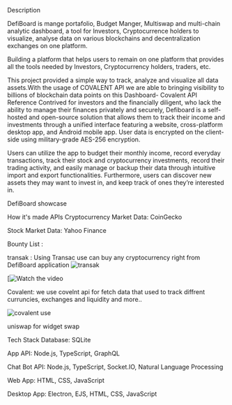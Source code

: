Description

DefiBoard is mange portafolio, Budget Manger, Multiswap and multi-chain analytic dashboard, a tool for Investors, Cryptocurrence holders to visualize, analyse data on various blockchains and decentralization exchanges on one platform.

Building a platform that helps users to remain on one platform that provides all the tools needed by Investors, Cryptocurrency holders, traders, etc.

This project provided a simple way to track, analyze and visualize all data assets.With the usage of COVALENT API we are able to bringing visibility to billions of blockchain data points on this Dashboard- Covalent API Reference Contrived for investors and the financially diligent, who lack the ability to manage their finances privately and securely, Defiboard is a self-hosted and open-source solution that allows them to track their income and investments through a unified interface featuring a website, cross-platform desktop app, and Android mobile app. User data is encrypted on the client-side using military-grade AES-256 encryption.

Users can utilize the app to budget their monthly income, record everyday transactions, track their stock and cryptocurrency investments, record their trading activity, and easily manage or backup their data through intuitive import and export functionalities. Furthermore, users can discover new assets they may want to invest in, and keep track of ones they’re interested in.

DefiBoard showcase

How it's made APIs Cryptocurrency Market Data: CoinGecko

Stock Market Data: Yahoo Finance


Bounty List :

transak : Using Transac use can buy any cryptocurrency right from DefiBoard application 
![transak](https://user-images.githubusercontent.com/102347045/169801750-1a7fad4c-8272-4f72-b2b7-3716708de1aa.png)

[![Watch the video](https://youtu.be/vt5fpE0bzSY](https://vimeo.com/712807831))




Covalent: we use covelnt api for fetch data that used to track diffrent curruncies, exchanges and liquidity and more..

![covalent use](https://user-images.githubusercontent.com/102347045/169799533-5343c22d-a0a1-4289-99b1-99eb17f3184d.png)




uniswap for widget swap

Tech Stack Database: SQLite

App API: Node.js, TypeScript, GraphQL

Chat Bot API: Node.js, TypeScript, Socket.IO, Natural Language Processing

Web App: HTML, CSS, JavaScript

Desktop App: Electron, EJS, HTML, CSS, JavaScript
